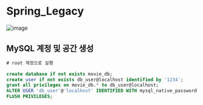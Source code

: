 # Spring_Legacy

![image](https://github.com/tiblo/Spring_Legacy/assets/34559256/e0c8ed8e-ac2d-4812-b90f-552ff163f270)

## MySQL 계정 및 공간 생성
```SQL
# root 계정으로 실행

create database if not exists movie_db;
create user if not exists db_user@localhost identified by '1234';
grant all privileges on movie_db.* to db_user@localhost;
ALTER USER 'db_user'@'localhost' IDENTIFIED WITH mysql_native_password BY '1234';
FLUSH PRIVILEGES;

```
